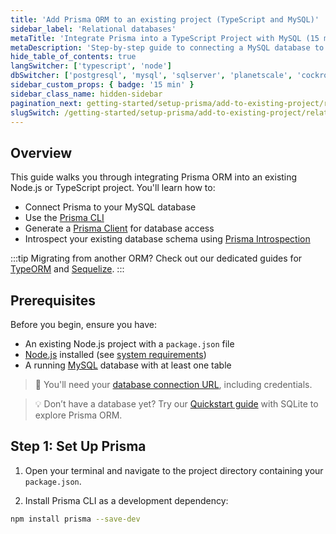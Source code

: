 ```yaml
---
title: 'Add Prisma ORM to an existing project (TypeScript and MySQL)'
sidebar_label: 'Relational databases'
metaTitle: 'Integrate Prisma into a TypeScript Project with MySQL (15 min)'
metaDescription: 'Step-by-step guide to connecting a MySQL database to an existing TypeScript project using Prisma and generating a Prisma Client.'
hide_table_of_contents: true
langSwitcher: ['typescript', 'node']
dbSwitcher: ['postgresql', 'mysql', 'sqlserver', 'planetscale', 'cockroachdb']
sidebar_custom_props: { badge: '15 min' }
sidebar_class_name: hidden-sidebar
pagination_next: getting-started/setup-prisma/add-to-existing-project/relational-databases/connect-your-database-typescript-mysql
slugSwitch: /getting-started/setup-prisma/add-to-existing-project/relational-databases-
---
```


## Overview

This guide walks you through integrating Prisma ORM into an existing Node.js or TypeScript project. You'll learn how to:

- Connect Prisma to your MySQL database
- Use the [Prisma CLI](/orm/tools/prisma-cli)
- Generate a [Prisma Client](/orm/prisma-client) for database access
- Introspect your existing database schema using [Prisma Introspection](/orm/prisma-schema/introspection)

:::tip
Migrating from another ORM? Check out our dedicated guides for [TypeORM](/guides/migrate-from-typeorm) and [Sequelize](/guides/migrate-from-sequelize).
:::

## Prerequisites

Before you begin, ensure you have:

- An existing Node.js project with a `package.json` file
- [Node.js](https://nodejs.org/en/) installed (see [system requirements](/orm/reference/system-requirements))
- A running [MySQL](https://www.mysql.com/) database with at least one table

> 📌 You'll need your [database connection URL](/orm/reference/connection-urls), including credentials.

> 💡 Don’t have a database yet? Try our [Quickstart guide](/getting-started/quickstart-sqlite) with SQLite to explore Prisma ORM.

## Step 1: Set Up Prisma

1. Open your terminal and navigate to the project directory containing your `package.json`.

2. Install Prisma CLI as a development dependency:

```bash
npm install prisma --save-dev
```
